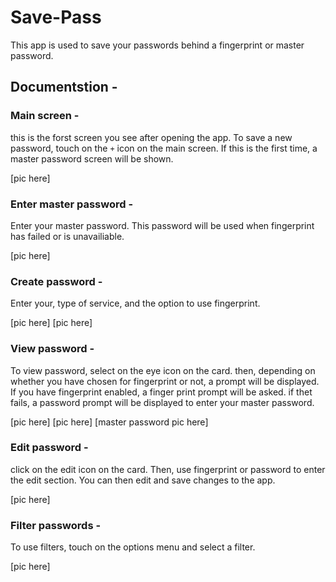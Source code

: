 # Save-Pass

This app is used to save your passwords behind a fingerprint or master password. 

## Documentstion -

### Main screen -

this is the forst screen you see after opening the app. To save a new password, touch on the `+` icon on the main screen. If this is the first time, a master password screen will be shown.

[pic here]

### Enter master password -

Enter your master password. This password will be used when fingerprint has failed or is unavailiable.

[pic here]

### Create password -

Enter your, type of service, and the option to use fingerprint.

[pic here]
[pic here]

### View password -

To view password, select on the eye icon on the card. then, depending on whether you have chosen for fingerprint or not, a prompt will be displayed. If you have fingerprint enabled, a finger print prompt will be asked. if thet fails, a password prompt will be displayed to enter your master password.

[pic here]
[pic here]
[master password pic here]

### Edit password -

click on the edit icon on the card. Then, use fingerprint or password to enter the edit section. You can then edit and save changes to the app.

[pic here]

### Filter passwords -

To use filters, touch on the options menu and select a filter.

[pic here]